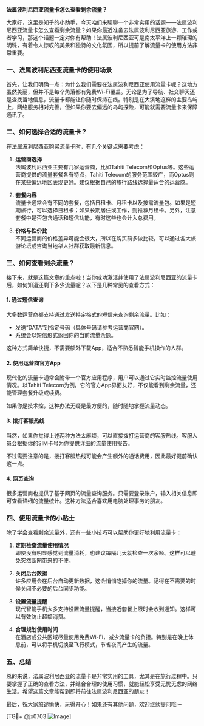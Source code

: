 **法属波利尼西亚流量卡怎么查看剩余流量？**

大家好，这里是知乎的小助手，今天咱们来聊聊一个非常实用的话题——法属波利尼西亚流量卡怎么查看剩余流量？如果你最近准备去法属波利尼西亚旅游、工作或者学习，那这个话题一定对你有帮助！法属波利尼西亚可是南太平洋上一颗璀璨的明珠，有着令人惊叹的美景和独特的文化氛围，所以提前了解流量卡的使用方法非常重要。

### 一、法属波利尼西亚流量卡的使用场景

首先，让我们明确一点：为什么我们需要在法属波利尼西亚使用流量卡呢？这地方虽然美丽，但并不是每个角落都有免费Wi-Fi覆盖。无论是为了导航、社交聊天还是查找当地信息，流量卡都能让你随时保持在线。特别是在大溪地这样的主要岛屿上，网络服务相对完善，但如果你要去偏远的岛屿探险，可能就需要流量卡来保障通讯了。

### 二、如何选择合适的流量卡？

在法属波利尼西亚购买流量卡时，有几个关键点需要考虑：

1. **运营商选择**  
   法属波利尼西亚主要有几家运营商，比如Tahiti Telecom和Optus等。这些运营商提供的流量套餐各有特点，Tahiti Telecom的服务范围较广，而Optus则在某些偏远地区表现更好。建议根据自己的旅行路线选择最适合的运营商。

2. **套餐内容**  
   流量卡通常会有不同的套餐，包括日租卡、月租卡以及按需流量包。如果是短期旅行，可以选择日租卡；如果长期居住或工作，则推荐月租卡。另外，注意套餐中是否包含通话和短信功能，有时这些也会计入总费用。

3. **价格与性价比**  
   不同运营商的价格差异可能会很大，所以在购买前多做比较。可以通过各大旅游论坛或咨询当地华人社群获取最新信息。

### 三、如何查看剩余流量？

接下来，就是这篇文章的重点啦！当你成功激活并使用了法属波利尼西亚的流量卡后，如何知道还剩下多少流量呢？以下是几种常见的查看方式：

#### 1. **通过短信查询**
   大多数运营商都支持通过发送特定格式的短信来查询剩余流量。比如：
   - 发送“DATA”到指定号码（具体号码请参考运营商官网）。
   - 系统会以短信形式返回你的当前流量余额。

   这种方式简单快捷，不需要额外下载App，适合不熟悉智能手机操作的人群。

#### 2. **使用运营商官方App**
   现代化的流量卡通常会附带一个官方应用程序，用户可以通过它实时监控流量使用情况。以Tahiti Telecom为例，它的官方App界面友好，不仅能看到剩余流量，还能管理套餐升级或续费。

   如果你是技术控，这种办法无疑是最方便的，随时随地掌握流量动态。

#### 3. **拨打客服热线**
   当然，如果你觉得上述两种方法太麻烦，可以直接拨打运营商的客服热线。客服人员会根据你的SIM卡号为你提供详细的流量使用报告。

   不过需要注意的是，拨打客服热线可能会产生额外的通话费用，因此最好提前确认这一点。

#### 4. **网页查询**
   很多运营商也提供了基于网页的流量查询服务。只需要登录账户，输入相关信息即可查看详细的流量统计。这种方法适合喜欢用电脑处理事务的朋友。

### 四、使用流量卡的小贴士

除了学会查看剩余流量外，还有一些小技巧可以帮助你更好地利用流量卡：

1. **定期检查流量使用情况**  
   即使没有明显感觉到流量消耗，也建议每隔几天就检查一次余额。这样可以避免突然断网带来的不便。

2. **关闭后台数据**  
   许多应用会在后台自动更新数据，这会悄悄吃掉你的流量。记得在不需要的时候关闭不必要的后台同步功能。

3. **设置流量提醒**  
   现代智能手机大多支持设置流量提醒，当接近套餐上限时会收到通知。这样可以有效防止超额消费。

4. **合理规划使用时间**  
   在酒店或公共区域尽量使用免费Wi-Fi，减少流量卡的负担。特别是在晚上休息前，可以将手机切换至飞行模式，节省夜间产生的流量。

### 五、总结

总的来说，法属波利尼西亚的流量卡是非常实用的工具，尤其是在旅行过程中。只要掌握了正确的查看方法，并结合合理的使用习惯，就能轻松享受无忧无虑的网络生活。希望这篇文章能帮到即将前往法属波利尼西亚的朋友！

最后，祝大家旅途愉快，玩得开心！如果还有其他问题，欢迎继续提问哦～  

[TG💪+ @jx0703 ![Image](https://github.com/user-attachments/assets/dbca1d08-cadb-493c-b0ec-ad6f7a83f270)]